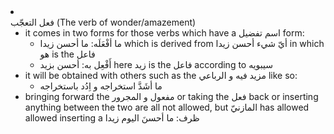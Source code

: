 <li id=71 class=71 class="col"><div class="nodecontent">فعل التعجّب (The verb of wonder/amazement)</div>
    <ul class="subexp">
<li class="col"><div class="nodecontent">it comes in two forms for those verbs which have a اسم تفضيل form:</div>
    <ul class="subexp">
<li class="basic"><div class="nodecontent">ما أفْعَلَه: ما أحسن زيدا which is derived from أيّ شيء أحسن زيدا in which هو is the فاعل</div></li>
<li class="basic"><div class="nodecontent">أَفْعِل به: أحسن بزيد here زيد is the فاعل according to سيبويه</div></li></ul></li>
<li class="col"><div class="nodecontent">it will be obtained with others such as the مزيد فيه و الرباعي like so:</div>
    <ul class="subexp">
<li class="basic"><div class="nodecontent">ما أشَدَّ استخراجه و اِدُد باستخراجه</div></li></ul></li>
<li class="basic"><div class="nodecontent">bringing forward the مفعول و المجرور or taking the فعل back or inserting anything between the two are all not allowed, but المازنيّ has allowed allowed inserting a ظرف: ما أحسنَ اليوم زيدا</div></li></ul></li>
